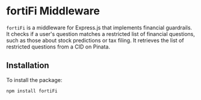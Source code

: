 # fortiFi Middleware

`fortiFi` is a middleware for Express.js that implements financial guardrails. It checks if a user's question matches a restricted list of financial questions, such as those about stock predictions or tax filing. It retrieves the list of restricted questions from a CID on Pinata.

## Installation

To install the package:

```bash
npm install fortiFi